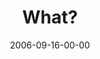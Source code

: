 ---
layout: message
category: message
series: "Wisdom"
title: "What?"
date: 2006-09-16-00-00
message_id: 51
sc-permalink-url: "http://soundcloud.com/crdschurch/what"
audio: "http://s3.amazonaws.com/crossroads-media/messages/audio/Wisdom_01_What_09-17-06_Tome.mp3"
audio-duration: "37:51"
tag: 
 - decision
 - wisdom
 - wise
 - patterns
 - pattern
 - tome
 - decision-making
explicit: false
---